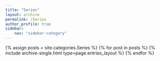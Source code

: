 ```yaml
---
title: "Series"
layout: archive
permalink: /Series
author_profile: true
sidebar:
    nav: "sidebar-category"
---
```



{% assign posts = site.categories.Series %}
{% for post in posts %} {% include archive-single.html type=page.entries_layout %} {% endfor %}